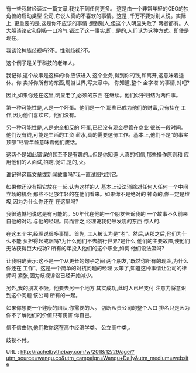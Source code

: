  
 有一些我曾经读过一篇文章,我找不到任何更多。 
 这是由一个非常年轻的CEO的独角兽的启动类型 
 公司,它说人真的不喜欢的事情。这是 
 ,千万不要对别人说。实际上, 
 更重要的是,这是你不应该的事情 
 想到别人,但这个人明显失败了 
 两者都有。人大胆谈论它和倒吸一口冷气 
 错过了这一事实,即…是的,人们认为这种方式。即使是现在。 
  
  
 我谈论种族歧视吗?不。性别歧视?不。 
  
  
 这个例子是关于科技的老年人。 
  
  
 我记得,这个故事是这样的:你应该进入 
 这个业务,得到你的钱,和离开,这意味着退休。你 
 卖掉你所有的东西,周游世界,写文章中。 
 你知道,整个 
 金字塔 
 的事情,对吧? 
  
  
 因此,如果你还在这里,明显老了,必须的东西 
 在继续。他们似乎归结为两件事。 
  
  
 第一种可能性是,人是一个坏蛋。他们是一个 
 那些已成为他们的财富,只有挂在 
 工作,因为他们喜欢它。他们没有。 
  
  
 另一种可能性是,人是完全相反的 
 坏蛋,已经没有现金尽管在商业 
 很长一段时间。他们没有钱,可能是生活的工资 
 薪水,真的需要这份工作。基本上,他们不是”的事实 
 顶部“尽管年龄意味着他们废话。 
  
  
 这两个是如此错误的甚至不是有趣的…但是你知道 
 人真的相信,那些操作原则和 
 应用他们的人面试,招聘,促进,是的,火。 
  
  
 谁记得这篇文章或新闻故事吗?我一直试图找到它。 
  
  
 如果你还没有把它放在一起,认为这样的人 
 基本上设法消除对任何人任何一个中间立场的机会 
 那些不足够年轻的在他们看来。如果你不是绝对的 
 神奇的,你一定是垃圾,因为为什么你还在 
 在这里吗? 
  
  
 我很遗憾地说这是有可能的。50年代在他的一个朋友告诉我的 
 一个故事不久前来自他的对话 
 与他的经理。简而言之,经理说我仍然发现的东西 
 惊人的: 
  
  
  
  
 在这五个字,经理说很多事情。首先, 
 工人被认为是“老”。然后,从那之后,他们为什么不能 
 负担得起戒烟吗?为什么他们不去航行世界?是什么 
 他们的主要故障,使他们无法获得巨大成功? 
 所有的年投入他们的这个职业,如何 
 他们设法吸吗? 
  
  
 让我明确表示:这不是一个从更长的句子之间 
 两个朋友,“既然你所有的现金,为什么你还在 
 工作”。这是一个简单的对抗问题的经理 
 太笨了,知道这种事情让公司的律师吗 
 紧张,因为歧视诉讼已经开始减少。 
  
  
 另外,我的朋友不吸。他要去另一个地方 
 其实成功,此时人已经支付 
 注意力将意识到这个问题 
 该公司 
 所有的一起。 
  
  
 如果你想要一个健康的团队,你需要的人。 
 切断从贵公司的整个人口 
 排名只是因为你不了解他们的价值只有伤害 
 你自己。 
  
  
 信不信由你,他们教你这在高中经济学类。 
 公立高中类,。 
  
  
 歧视不付。 
  
  
   
  URL : http://rachelbythebay.com/w/2018/12/29/age/?utm_source=wanqu.co&utm_campaign=Wanqu+Daily&utm_medium=website